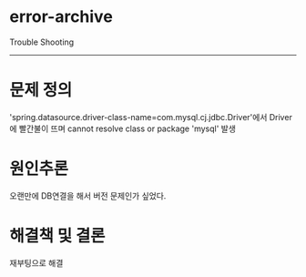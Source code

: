 # error-archive
Trouble Shooting

---

# 문제 정의

'spring.datasource.driver-class-name=com.mysql.cj.jdbc.Driver'에서 Driver에 빨간불이 뜨며 cannot resolve class or package 'mysql' 발생

# 원인추론

오랜만에 DB연결을 해서 버전 문제인가 싶었다.

# 해결책 및 결론

재부팅으로 해결
